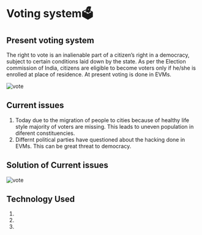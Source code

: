# Voting system🗳️
## Present voting system
The right to vote is an inalienable part of a citizen’s right in a democracy, subject to certain conditions laid down by the state. As per the Election commission of India, citizens are eligible to become voters only if he/she is enrolled at place of residence. At present voting is done in EVMs.

![vote](https://encrypted-tbn0.gstatic.com/images?q=tbn:ANd9GcTGBkbSfeC9sBJ6HSXlGkXO1SIOOYIIG1ciOl3y71fAacF_mJJLeg)
## Current issues
1. Today due to the migration of people to cities because of healthy life style majority of voters are missing. This leads to uneven population in diferent constituencies.
2. Differnt political parties have questioned about the hacking done in EVMs. This can be great threat to democracy.

## Solution of Current issues
![vote](https://firebasestorage.googleapis.com/v0/b/code-fun-do-26d59.appspot.com/o/cfd_screenshot.jpg?alt=media&token=d1ba6ebb-c795-4988-a93d-eed6057e7e8a)

## Technology Used  
1.
2.
3.


